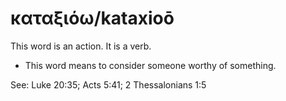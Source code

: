 # καταξιόω/kataxioō
This word is an action. It is a verb.
* This word means to consider someone worthy of something.

See: Luke 20:35; Acts 5:41; 2 Thessalonians 1:5
